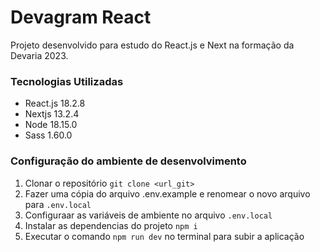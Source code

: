 # Devagram React

Projeto desenvolvido para estudo do React.js e Next na formação da Devaria 2023.

### Tecnologias Utilizadas

- React.js 18.2.8
- Nextjs 13.2.4
- Node 18.15.0
- Sass 1.60.0

### Configuração do ambiente de desenvolvimento

1. Clonar o repositório `git clone <url_git>`
1. Fazer uma cópia do arquivo .env.example e renomear o novo arquivo para `.env.local`
1. Configuraar as variáveis de ambiente no arquivo `.env.local`
1. Instalar as dependencias do projeto `npm i`
1. Executar o comando `npm run dev` no terminal para subir a aplicação 
